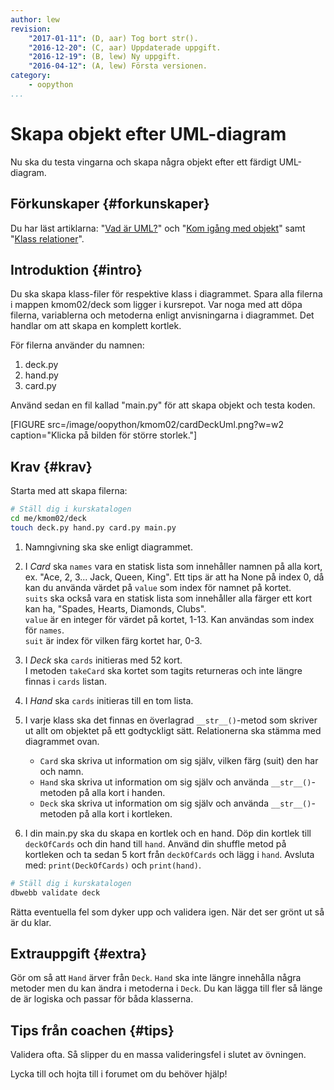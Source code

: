 ```yaml
---
author: lew
revision:
    "2017-01-11": (D, aar) Tog bort str().
    "2016-12-20": (C, aar) Uppdaterade uppgift.
    "2016-12-19": (B, lew) Ny uppgift.
    "2016-04-12": (A, lew) Första versionen.
category:
    - oopython
...
```

Skapa objekt efter UML-diagram
===================================

Nu ska du testa vingarna och skapa några objekt efter ett färdigt UML-diagram.

<!--more-->


Förkunskaper {#forkunskaper}
-----------------------

Du har läst artiklarna: "[Vad är UML?](kunskap/vad-ar-uml)" och "[Kom igång med objekt](kunskap/kom-igang-med-objekt)" samt "[Klass relationer](kunskap/klass-relationer)".



Introduktion {#intro}
-----------------------

Du ska skapa klass-filer för respektive klass i diagrammet. Spara alla filerna i mappen kmom02/deck som ligger i kursrepot. Var noga med att döpa filerna, variablerna och metoderna enligt anvisningarna i diagrammet. Det handlar om att skapa en komplett kortlek.

För filerna använder du namnen:  
1. deck.py  
2. hand.py  
3. card.py    

Använd sedan en fil kallad "main.py" för att skapa objekt och testa koden.  

[FIGURE src=/image/oopython/kmom02/cardDeckUml.png?w=w2 caption="Klicka på bilden för större storlek."]


Krav {#krav}
-----------------------

Starta med att skapa filerna:

```bash
# Ställ dig i kurskatalogen
cd me/kmom02/deck
touch deck.py hand.py card.py main.py
```

1. Namngivning ska ske enligt diagrammet.

2. I *Card* ska `names` vara en statisk lista som innehåller namnen på alla kort, ex. "Ace, 2, 3... Jack, Queen, King". Ett tips är att ha None på index 0, då kan du använda värdet på `value` som index för namnet på kortet.  
`suits` ska också vara en statisk lista som innehåller alla färger ett kort kan ha, "Spades, Hearts, Diamonds, Clubs".  
`value` är en integer för värdet på kortet, 1-13. Kan användas som index för `names`.  
`suit` är index för vilken färg kortet har, 0-3.

3. I *Deck* ska `cards` initieras med 52 kort.  
I metoden `takeCard` ska kortet som tagits returneras och inte längre finnas i `cards` listan.

4. I *Hand* ska `cards` initieras till en tom lista.

5. I varje klass ska det finnas en överlagrad `__str__()`-metod som skriver ut allt om objektet på ett godtyckligt sätt. Relationerna ska stämma med diagrammet ovan.  
    * `Card` ska skriva ut information om sig själv, vilken färg (suit) den har och namn.  
    * `Hand` ska skriva ut information om sig själv och använda `__str__()`-metoden på alla kort i handen.  
    * `Deck` ska skriva ut information om sig själv och använda `__str__()`-metoden på alla kort i kortleken.  

6. I din main.py ska du skapa en kortlek och en hand. Döp din kortlek till `deckOfCards` och din hand till `hand`. Använd din shuffle metod på kortleken och ta sedan 5 kort från `deckOfCards` och lägg i `hand`. Avsluta med: `print(DeckOfCards)` och `print(hand)`.  

```bash
# Ställ dig i kurskatalogen
dbwebb validate deck
```

Rätta eventuella fel som dyker upp och validera igen. När det ser grönt ut så är du klar.



Extrauppgift {#extra}
-----------------------

Gör om så att `Hand` ärver från `Deck`. `Hand` ska inte längre innehålla några metoder men du kan ändra i metoderna i `Deck`. Du kan lägga till fler så länge de är logiska och passar för båda klasserna.



Tips från coachen {#tips}
-----------------------

Validera ofta. Så slipper du en massa valideringsfel i slutet av övningen.

Lycka till och hojta till i forumet om du behöver hjälp!
